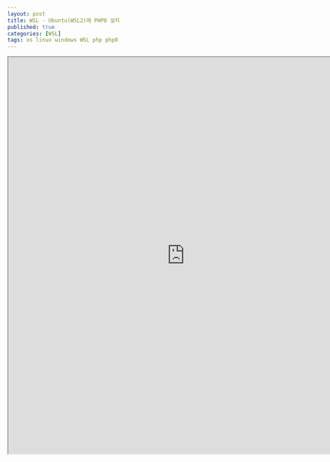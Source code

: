 ```yaml
---
layout: post
title: WSL - Ubuntu(WSL2)에 PHP8 설치
published: true
categories: [WSL]
tags: os linux windows WSL php php8
---
```

<iframe width="800" height="900" src="https://docs.google.com/document/d/e/2PACX-1vQiyey5ok_7lRz3X3oDQInGW77iJ4CjVjiXEQrh9u82fAXDzkUSVvPQ_g2N08VL14A7NxwDU1Kbi6fh/pub?embedded=true"></iframe>  
    
